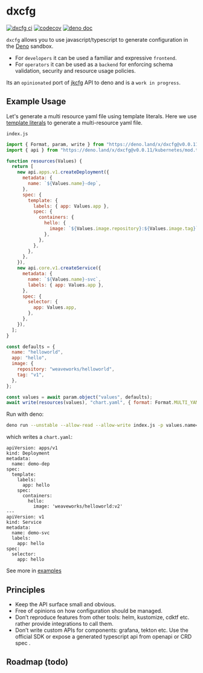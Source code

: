 # dxcfg

[![dxcfg ci](https://github.com/dxcfg/dxcfg/workflows/ci/badge.svg)](https://github.com/dxcfg/dxcfg)
[![codecov](https://codecov.io/gh/dxcfg/dxcfg/branch/main/graph/badge.svg?token=KEKZ52NXGP)](https://codecov.io/gh/dxcfg/dxcfg)
[![deno doc](https://doc.deno.land/badge.svg)](https://doc.deno.land/https/deno.land/x/dxcfg/mod.ts)

`dxcfg` allows you to use javascript/typescript to generate configuration in the
[Deno](https://deno.land) sandbox.

- For `developers` it can be used a familiar and expressive `frontend`.
- For `operators` it can be used as a `backend` for enforcing schema validation,
  security and resource usage policies.

Its an `opinionated` port of [jkcfg](https://jkcfg.github.io/#/) API to deno and
is a `work in progress`.

## Example Usage

Let's generate a multi resource yaml file using template literals. Here we use
[template literals](https://developer.mozilla.org/en-US/docs/Web/JavaScript/Reference/Template_literals)
to generate a multi-resource yaml file.

`index.js`

```js
import { Format, param, write } from "https://deno.land/x/dxcfg@v0.0.11/mod.ts";
import { api } from "https://deno.land/x/dxcfg@v0.0.11/kubernetes/mod.ts";

function resources(Values) {
  return [
    new api.apps.v1.createDeployment({
      metadata: {
        name: `${Values.name}-dep`,
      },
      spec: {
        template: {
          labels: { app: Values.app },
          spec: {
            containers: {
              hello: {
                image: `${Values.image.repository}:${Values.image.tag}`,
              },
            },
          },
        },
      },
    }),
    new api.core.v1.createService({
      metadata: {
        name: `${Values.name}-svc`,
        labels: { app: Values.app },
      },
      spec: {
        selector: {
          app: Values.app,
        },
      },
    }),
  ];
}

const defaults = {
  name: "helloworld",
  app: "hello",
  image: {
    repository: "weaveworks/helloworld",
    tag: "v1",
  },
};

const values = await param.object("values", defaults);
await write(resources(values), "chart.yaml", { format: Format.MULTI_YAML });
```

Run with deno:

```bash
deno run --unstable --allow-read --allow-write index.js -p values.name=demo -p values.image.tag=v2
```

which writes a `chart.yaml`:

```
apiVersion: apps/v1
kind: Deployment
metadata:
  name: demo-dep
spec:
  template:
    labels:
      app: hello
    spec:
      containers:
        hello:
          image: 'weaveworks/helloworld:v2'
---
apiVersion: v1
kind: Service
metadata:
  name: demo-svc
  labels:
    app: hello
spec:
  selector:
    app: hello
```

See more in [examples](./examples)

## Principles

- Keep the API surface small and obvious.
- Free of opinions on how configuration should be managed.
- Don’t reproduce features from other tools: helm, kustomize, cdktf etc. rather
  provide integrations to call them.
- Don’t write custom APIs for components: grafana, tekton etc. Use the official
  SDK or expose a generated typescript api from openapi or CRD spec .

## Roadmap (todo)
